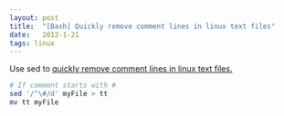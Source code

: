 ```yaml
---
layout: post
title:  "[Bash] Quickly remove comment lines in linux text files"
date:   2012-1-21
tags: linux
---
```

Use sed to [quickly remove comment lines in linux text files.](http://soft.zoneo.net/Linux/remove_comment_lines.php)

```bash
# If comment starts with #
sed '/^\#/d' myFile > tt 
mv tt myFile
```
